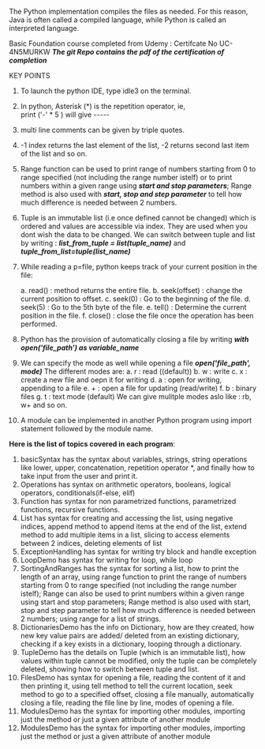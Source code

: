 The Python implementation compiles the files as needed. For this reason, Java is often called a compiled language, while Python is called an interpreted language. 

Basic Foundation course completed from Udemy : Certifcate No UC-4N5MURKW
***The git Repo contains the pdf of the certification of completion***

KEY POINTS

1. To launch the python IDE, type idle3 on the terminal.
2. In python, Asterisk (*) is the repetition operator, ie,   
print ('-' * 5 ) will give -----
3. multi line comments can be given by triple quotes.
4. -1 index returns the last element of the list, -2 returns second last item of the list and so on.
5. Range function can be used to print range of numbers starting from 0 to range specified (not including the range number istelf) or to print numbers within a given range using ***start and stop parameters***; Range method is also used with ***start, stop and step parameter*** to tell how much difference is needed between 2 numbers.
6. Tuple is an immutable list (i.e once defined cannot be changed) which is ordered and values are accessible via index. They are used when you dont wish the data to be changed. We can switch between tuple and list by writing : ***list_from_tuple = list(tuple_name)*** and ***tuple_from_list=tuple(list_name)***
7. While reading a p=file, python keeps track of your current position in the file:

    a. read() : method returns the entire file.
    b. seek(offset) : change the current position to offset.
    c. seek(0) : Go to the beginning of the file.
    d. seek(5) : Go to the 5th byte of the file.
    e. tell() : Determine the current position in the file.
    f. close() : close the file once the operation has been performed.
8. Python has the provision of automatically closing a file by writing ***with open('file_path') as variable_name***
9. We can specify the mode as well while opening a file ***open('file_path', mode)*** The different modes are:
    a. r : read ((default))
    b. w : write
    c. x : create a new file and oepn it for writing
    d. a : open for writing, appending to a file
    e. + : open a file for updating (read/write)
    f. b : binary files
    g. t : text mode (default)
We can give mulitple modes aslo like : rb, w+ and so on.
10. A module can be implemented in another Python program using import statement followed by the module name.    

**Here is the list of topics covered in each program**:

1. basicSyntax has the syntax about variables, strings, string operations like lower, upper, concatenation, repetition operator *, and finally how to take input from the user and print it.
2. Operations has syntax on arithmetic operators, booleans, logical operators, conditionals(if-else, elif)
3. Function has syntax for non parametrized functions, parametrized functions, recursive functions.
4. List has syntax for creating and accessing the list, using negative indices, append method to append items at the end of the list, extend method to add multiple items in a list, slicing to access elements between 2 indices, deleting elements of list
5. ExceptionHandling has syntax for writing try block and handle exception
6. LoopDemo has syntax for writing for loop, while loop
7. SortingAndRanges has the syntax for sorting a list, how to print the length of an array, using range function to print the range of numbers starting from 0 to range specified (not including the range number istelf); Range can also be used to print numbers within a given range using start and stop parameters; Range method is also used with start, stop and step parameter to tell how much difference is needed between 2 numbers; using range for a list of strings.
8. DictionariesDemo has the info on Dictionary, how are they created, how new key value pairs are added/ deleted from an existing dictionary, checking if a key exists in a dictionary, looping through a dictionary.
9. TupleDemo has the details on Tuple (which is an immutable list), how values within tuple cannot be modified, only the tuple can be completely deleted, showing how to switch between tuple and list.
10. FilesDemo has syntax for opening a file, reading the content of it and then printing it, using tell method to tell the current location, seek method to go to a specified offset, closing a file manually, automatically closing a file, reading the file line by line, modes of opening a file.
11. ModulesDemo has the syntax for importing other modules, importing just the method or just a given attribute of another module
11. ModulesDemo has the syntax for importing other modules, importing just the method or just a given attribute of another module
